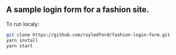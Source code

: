 ## A sample login form for a fashion site.

To run localy:

```bash
git clone https://github.com/royledford/fashion-login-form.git
yarn install
yarn start
```
